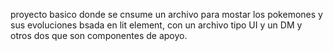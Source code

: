 proyecto basico donde se cnsume un archivo para mostar los pokemones y sus evoluciones bsada en lit element, con un archivo tipo UI y un DM y otros dos que son componentes de apoyo.
